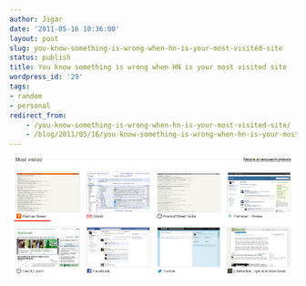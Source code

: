 ```yaml
---
author: Jigar
date: '2011-05-16 10:36:00'
layout: post
slug: you-know-something-is-wrong-when-hn-is-your-most-visited-site
status: publish
title: You know something is wrong when HN is your most visited site
wordpress_id: '29'
tags:
- random
- personal
redirect_from:
    - /you-know-something-is-wrong-when-hn-is-your-most-visited-site/
    - /blog/2011/05/16/you-know-something-is-wrong-when-hn-is-your-most-visited-site/
---
```




![Most Visited Site - Hackernews](/img/posts/archives/hn_most_visited.png)

